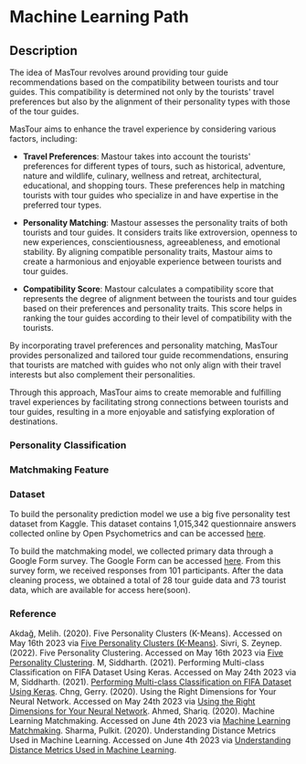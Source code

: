 # Machine Learning Path

## Description
The idea of MasTour revolves around providing tour guide recommendations based on the compatibility between tourists and tour guides. This compatibility is determined not only by the tourists' travel preferences but also by the alignment of their personality types with those of the tour guides.

MasTour aims to enhance the travel experience by considering various factors, including:

- **Travel Preferences**: Mastour takes into account the tourists' preferences for different types of tours, such as historical, adventure, nature and wildlife, culinary, wellness and retreat, architectural, educational, and shopping tours. These preferences help in matching tourists with tour guides who specialize in and have expertise in the preferred tour types.

- **Personality Matching**: Mastour assesses the personality traits of both tourists and tour guides. It considers traits like extroversion, openness to new experiences, conscientiousness, agreeableness, and emotional stability. By aligning compatible personality traits, Mastour aims to create a harmonious and enjoyable experience between tourists and tour guides.

- **Compatibility Score**: Mastour calculates a compatibility score that represents the degree of alignment between the tourists and tour guides based on their preferences and personality traits. This score helps in ranking the tour guides according to their level of compatibility with the tourists.

By incorporating travel preferences and personality matching, MasTour provides personalized and tailored tour guide recommendations, ensuring that tourists are matched with guides who not only align with their travel interests but also complement their personalities.

Through this approach, MasTour aims to create memorable and fulfilling travel experiences by facilitating strong connections between tourists and tour guides, resulting in a more enjoyable and satisfying exploration of destinations.

### Personality Classification
### Matchmaking Feature
### Dataset

To build the personality prediction model we use a big five personality test dataset from Kaggle. This dataset contains 1,015,342 questionnaire answers collected online by Open Psychometrics and can be accessed [here](https://www.kaggle.com/datasets/tunguz/big-five-personality-test).

To build the matchmaking model, we collected primary data through a Google Form survey. The Google Form can be accessed [here](https://docs.google.com/forms/d/e/1FAIpQLScI-_8k0maIxFXTGHLj-qNT8wQToCuOT9TrCMpav35_6bie1A/viewform). From this survey form, we received responses from 101 participants. After the data cleaning process, we obtained a total of 28 tour guide data and 73 tourist data, which are available for access here(soon).

### Reference

Akdağ, Melih. (2020). Five Personality Clusters (K-Means). Accessed on May 16th 2023 via [Five Personality Clusters (K-Means)](https://www.kaggle.com/code/akdagmelih/five-personality-clusters-k-means).
Sivri, S. Zeynep. (2022). Five Personality Clustering. Accessed on May 16th 2023 via [Five Personality Clustering](https://www.kaggle.com/code/zeynepsivri/five-personality-clustering).
M, Siddharth. (2021). Performing Multi-class Classification on FIFA Dataset Using Keras. Accessed on May 24th 2023 via M, Siddharth. (2021). [Performing Multi-class Classification on FIFA Dataset Using Keras](https://www.analyticsvidhya.com/blog/2021/07/performing-multi-class-classification-on-fifa-dataset-using-keras/).
Chng, Gerry. (2020). Using the Right Dimensions for Your Neural Network. Accessed on May 24th 2023 via [Using the Right Dimensions for Your Neural Network](https://towardsdatascience.com/using-the-right-dimensions-for-your-neural-network-2d864824d0df).
Ahmed, Shariq. (2020). Machine Learning Matchmaking. Accessed on June 4th 2023 via [Machine Learning Matchmaking](https://towardsdatascience.com/machine-learning-matchmaking-4416579d4d5e).
Sharma, Pulkit. (2020). Understanding Distance Metrics Used in Machine Learning. Accessed on June 4th 2023 via [Understanding Distance Metrics Used in Machine Learning](https://www.analyticsvidhya.com/blog/2020/02/4-types-of-distance-metrics-in-machine-learning/).
